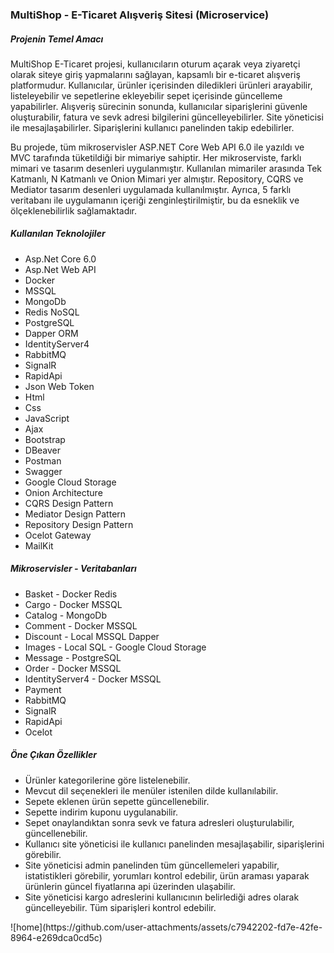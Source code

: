  <h3>MultiShop - E-Ticaret Alışveriş Sitesi (Microservice)</h3>
 <h5>Projenin Temel Amacı</h5>
 <p>MultiShop E-Ticaret projesi, kullanıcıların oturum açarak veya ziyaretçi olarak siteye giriş yapmalarını sağlayan, kapsamlı bir e-ticaret alışveriş platformudur. Kullanıcılar, ürünler içerisinden diledikleri ürünleri arayabilir, listeleyebilir ve sepetlerine ekleyebilir sepet içerisinde güncelleme yapabilirler. Alışveriş sürecinin sonunda, kullanıcılar siparişlerini güvenle oluşturabilir, fatura ve sevk adresi bilgilerini güncelleyebilirler. Site yöneticisi ile mesajlaşabilirler. Siparişlerini kullanıcı panelinden takip edebilirler.</p>
 <p>
     Bu projede, tüm mikroservisler ASP.NET Core Web API 6.0 ile yazıldı ve MVC tarafında tüketildiği bir mimariye sahiptir. Her mikroserviste, farklı mimari ve tasarım desenleri uygulanmıştır. Kullanılan mimariler arasında Tek Katmanlı, N Katmanlı ve Onion Mimari yer almıştır. Repository, CQRS ve Mediator tasarım desenleri uygulamada kullanılmıştır. Ayrıca, 5 farklı veritabanı ile uygulamanın içeriği zenginleştirilmiştir, bu da esneklik ve ölçeklenebilirlik sağlamaktadır.
 </p>
 <h5>Kullanılan Teknolojiler</h5>
 <ul>
     <li>Asp.Net Core 6.0</li>
     <li>Asp.Net Web API</li>
     <li>Docker</li>
     <li>MSSQL</li>
     <li>MongoDb</li>
     <li>Redis NoSQL</li>
     <li>PostgreSQL</li>
     <li>Dapper ORM</li>
     <li>IdentityServer4</li>
     <li>RabbitMQ</li>
     <li>SignalR</li>
     <li>RapidApi</li>
     <li>Json Web Token</li>
     <li>Html</li>
     <li>Css</li>
     <li>JavaScript</li>
     <li>Ajax</li>
     <li>Bootstrap</li>
     <li>DBeaver</li>
     <li>Postman</li>
     <li>Swagger</li>
     <li>Google Cloud Storage</li>
     <li>Onion Architecture</li>
     <li>CQRS Design Pattern</li>
     <li>Mediator Design Pattern</li>
     <li>Repository Design Pattern</li>
     <li>Ocelot Gateway</li>
     <li>MailKit</li>
 </ul>
 <h5>Mikroservisler - Veritabanları</h5>
 <ul>
     <li>Basket - Docker Redis</li>
     <li>Cargo - Docker MSSQL</li>
     <li>Catalog - MongoDb</li>
     <li>Comment - Docker MSSQL</li>
     <li>Discount - Local MSSQL Dapper</li>
     <li>Images - Local SQL - Google Cloud Storage</li>
     <li>Message - PostgreSQL</li>
     <li>Order - Docker MSSQL</li>
     <li>IdentityServer4 - Docker MSSQL</li>
     <li>Payment</li>
     <li>RabbitMQ</li>
     <li>SignalR</li>
     <li>RapidApi</li>
     <li>Ocelot</li>
 </ul>
 <h5>Öne Çıkan Özellikler</h5>
 <ul>
     <li>Ürünler kategorilerine göre listelenebilir.</li>
     <li>Mevcut dil seçenekleri ile menüler istenilen dilde kullanılabilir.</li>
     <li>Sepete eklenen ürün sepette güncellenebilir.</li>
     <li>Sepette indirim kuponu uygulanabilir.</li>
     <li>Sepet onaylandıktan sonra sevk ve fatura adresleri oluşturulabilir, güncellenebilir.</li>
     <li>Kullanıcı site yöneticisi ile kullanıcı panelinden mesajlaşabilir, siparişlerini görebilir.</li>
     <li>Site yöneticisi admin panelinden tüm güncellemeleri yapabilir, istatistikleri görebilir, yorumları kontrol edebilir, ürün araması yaparak ürünlerin güncel fiyatlarına api üzerinden ulaşabilir.</li>
     <li>Site yöneticisi kargo adreslerini kullanıcının belirlediği adres olarak güncelleyebilir. Tüm siparişleri kontrol edebilir.</li>            
 </ul>
 ![home](https://github.com/user-attachments/assets/c7942202-fd7e-42fe-8964-e269dca0cd5c)
